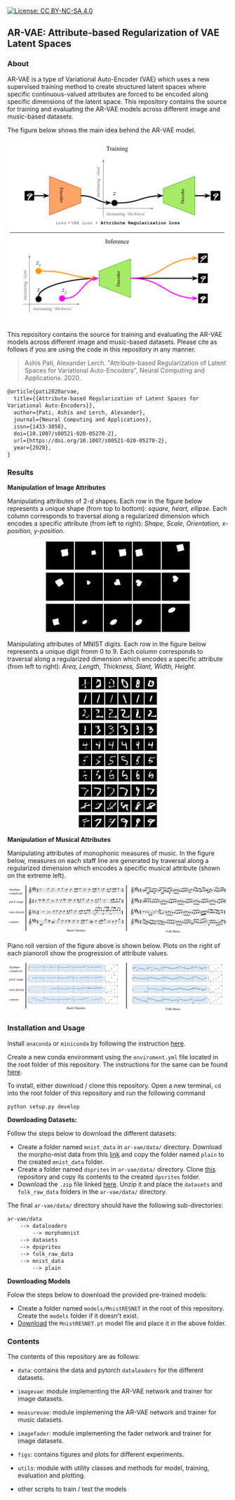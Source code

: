 [![License: CC BY-NC-SA 4.0](https://img.shields.io/badge/License-CC%20BY--NC--SA%204.0-ff69b4.svg)](http://creativecommons.org/licenses/by-nc-sa/4.0/)

## AR-VAE: Attribute-based Regularization of VAE Latent Spaces

### About 
AR-VAE is a type of Variational Auto-Encoder (VAE) which uses a new supervised training method to create structured latent spaces where specific continuous-valued attributes are forced to be encoded along specific dimensions of the latent space. This repository contains the source for training and evaluating the AR-VAE models across different image and music-based datasets.

The figure below shows the main idea behind the AR-VAE model.
<p align="center">
    <img src=figs/motivation_arvae.svg width=500px><br>
</p>

This repository contains the source for training and evaluating the AR-VAE models across different image and music-based datasets. Please cite as follows if you are using the code in this repository in any manner.

> Ashis Pati, Alexander Lerch. "Attribute-based Regularization of Latent Spaces for Variational Auto-Encoders", Neural Computing and Applications. 2020.

```
@article{pati2020arvae,
  title={{Attribute-based Regularization of Latent Spaces for Variational Auto-Encoders}},
  author={Pati, Ashis and Lerch, Alexander},
  journal={Neural Computing and Applications},
  issn={1433-3058},
  doi={10.1007/s00521-020-05270-2},
  url={https://doi.org/10.1007/s00521-020-05270-2},
  year={2020},
}
```


### Results

**Manipulation of Image Attributes**

Manipulating attributes of 2-d shapes. Each row in the figure below represents a unique shape (from top to bottom): <i>square, heart, ellipse</i>. Each column corresponds to traversal along a regularized dimension which encodes a specific attribute (from left to right): *Shape, Scale, Orientation, x-position, y-position*.
<p align="center">
    <img src=figs/gif_interpolations_dsprites_0.gif><br>
    <img src=figs/gif_interpolations_dsprites_1.gif><br>
    <img src=figs/gif_interpolations_dsprites_4.gif><br>
   
</p>


Manipulating attributes of MNIST digits. Each row in the figure below represents a unique digit fronm 0 to 9. Each column corresponds to traversal along a regularized dimension which encodes a specific attribute (from left to right): *Area, Length, Thickness, Slant, Width, Height*.
<p align="center">
    <img src=figs/gif_interpolations_mnist_28.gif><br>
    <img src=figs/gif_interpolations_mnist_5.gif><br>
    <img src=figs/gif_interpolations_mnist_1.gif><br>
    <img src=figs/gif_interpolations_mnist_30.gif><br>
    <img src=figs/gif_interpolations_mnist_19.gif><br>
    <img src=figs/gif_interpolations_mnist_23.gif><br>
    <img src=figs/gif_interpolations_mnist_21.gif><br>
    <img src=figs/gif_interpolations_mnist_17.gif><br>
    <img src=figs/gif_interpolations_mnist_61.gif><br>
    <img src=figs/gif_interpolations_mnist_9.gif><br>
</p>

**Manipulation of Musical Attributes**

Manipulating attributes of monophonic measures of music. In the figure below, measures on each staff line are generated by traversal along a regularized dimension which encodes a specific musical attribute (shown on the extreme left).
<p align="center">
    <img src=figs/interp_score_15_11.svg><br>
</p>

Piano roll version of the figure above is shown below. Plots on the right of each pianoroll show the progression of attribute values.
<p align="center">
    <img src=figs/interp_pianoroll_15_11.svg><br>
</p>    


### Installation and Usage
Install `anaconda` or `miniconda` by following the instruction [here](https://docs.conda.io/projects/conda/en/latest/user-guide/install/).

Create a new conda environment using the `enviroment.yml` file located in the root folder of this repository. The instructions for the same can be found [here](https://docs.conda.io/projects/conda/en/latest/user-guide/tasks/manage-environments.html#creating-an-environment-from-an-environment-yml-file).

To install, either download / clone this repository. Open a new terminal, `cd` into the root folder of this repository and run the following command

    python setup.py develop

**Downloading Datasets:**

Follow the steps below to download the different datasets: 
* Create a folder named `mnist_data` in `ar-vae/data/` directory. Download the morpho-mist data from this [link](https://drive.google.com/uc?export=download&id=1-E3sbKtzN8NGNefUdky2NVniW1fAa5ZG) and copy the folder named `plain` to the created `mnist_data` folder.
* Create a folder named `dsprites` in `ar-vae/data/` directory. Clone [this](https://github.com/deepmind/dsprites-dataset) repository and copy its contents to the created `dpsrites` folder.
* Download the `.zip` file linked [here](https://drive.google.com/file/d/1yvkm0ebyG3XAZ97ZRaiumFUAmlXkY1bA/view?usp=sharing). Unzip it and place the `datasets` and `folk_raw_data` folders in the `ar-vae/data/` directory.

The final `ar-vae/data/` directory should have the following sub-directories:
```
ar-vae/data
    --> dataloaders
        --> morphomnist
    --> datasets
    --> dpsprites
    --> folk_raw_data
    --> mnist_data
        --> plain
```

**Downloading Models**

Folow the steps below to download the provided pre-trained models:
* Create a folder named `models/MnistRESNET` in the root of this repository. Create the `models` folder if it doesn't exist.
* [Download](https://github.com/ashispati/ar-vae/releases/download/0.1/MnistRESNET.pt) the `MnistRESNET.pt` model file and place it in the above folder. 

### Contents
The contents of this repository are as follows: 
* `data`: contains the data and pytorch `dataloaders` for the different datasets.
* `imagevae`: module implementing the AR-VAE network and trainer for image datasets.
* `measurevae`: module implemening the AR-VAE network and trainer for music datasets. 
* `imagefader`: module implementing the fader network and trainer for image datasets.
* `figs`: contains figures and plots for different experiments.
* `utils`: module with utility classes and methods for model, training, evaluation and plotting.

* other scripts to train / test the models

